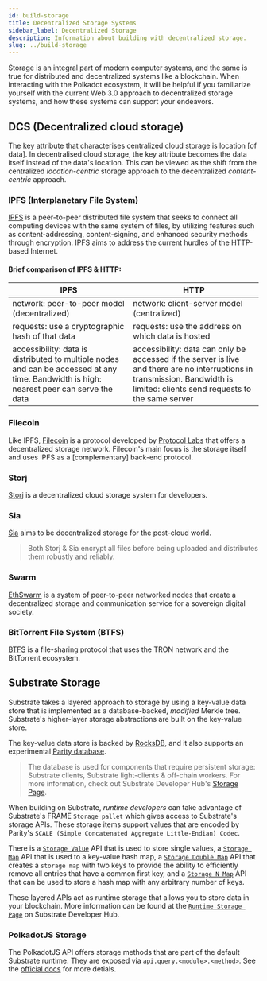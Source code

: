 ```yaml
---
id: build-storage
title: Decentralized Storage Systems
sidebar_label: Decentralized Storage
description: Information about building with decentralized storage.
slug: ../build-storage
---
```


Storage is an integral part of modern computer systems, and the same is true for distributed
and decentralized systems like a blockchain. When interacting with the Polkadot ecosystem, it
will be helpful if you familiarize yourself with the current Web 3.0 approach to decentralized
storage systems, and how these systems can support your endeavors.

## DCS (Decentralized cloud storage)

The key attribute that characterises centralized cloud storage is location [of data].
In decentralised cloud storage, the key attribute becomes the data itself instead of the data's location.
This can be viewed as the shift from the centralized *location-centric* storage approach to the decentralized
*content-centric* approach.

### IPFS (Interplanetary File System)

[IPFS](https://ipfs.io/) is a peer-to-peer distributed file system that seeks to connect all computing devices with the
same system of files, by utilizing features such as content-addressing, content-signing, and enhanced security
methods through encryption. IPFS aims to address the current hurdles of the HTTP-based Internet.

#### Brief comparison of IPFS & HTTP:

| IPFS                                                                                                                                     | HTTP                                                                                                                                                                          |
| ---------------------------------------------------------------------------------------------------------------------------------------- | ----------------------------------------------------------------------------------------------------------------------------------------------------------------------------- |
| network: peer-to-peer model (decentralized)                                                                                              | network: client-server model (centralized)                                                                                                                                    |
| requests: use a cryptographic hash of that data                                                                                          | requests: use the address on which data is hosted                                                                                                                             |
| accessibility: data is distributed to multiple nodes and can be accessed at any time. Bandwidth is high: nearest peer can serve the data | accessibility: data can only be accessed if the server is live and there are no interruptions in transmission. Bandwidth is limited: clients send requests to the same server |

### Filecoin

Like IPFS, [Filecoin](https://filecoin.io/) is a protocol developed by [Protocol Labs](https://protocol.ai/)
that offers a decentralized storage network. Filecoin's main focus is the storage itself and uses IPFS as a
[complementary] back-end protocol.

### Storj

[Storj](https://www.storj.io/) is a decentralized cloud storage system for developers.

### Sia

[Sia](https://sia.tech/) aims to be decentralized storage for the post-cloud world.

> Both Storj & Sia encrypt all files before being uploaded and distributes them robustly and reliably.

### Swarm

[EthSwarm](https://www.ethswarm.org/) is a system of peer-to-peer networked nodes that create a decentralized
storage and communication service for a sovereign digital society.

### BitTorrent File System (BTFS)

[BTFS](https://www.bittorrent.com/token/bittorrent-file-system/) is a file-sharing protocol that uses
the TRON network and the BitTorrent ecosystem.

## Substrate Storage

Substrate takes a layered approach to storage by using a key-value data store that is implemented
as a database-backed, *modified* Merkle tree. Substrate's higher-layer storage abstractions are
built on the key-value store.

The key-value data store is backed by [RocksDB](https://rocksdb.org/), and it also supports an experimental
[Parity database](https://github.com/paritytech/parity-db).

> The database is used for components that require persistent storage: Substrate clients, Substrate light-clients
> & off-chain workers. For more information, check out
> Substrate Developer Hub's [Storage Page](https://docs.substrate.io/v3/advanced/storage/).

When building on Substrate, *runtime developers* can take advantage of Substrate's FRAME `Storage pallet` which
gives access to Substrate's storage APIs. These storage items support values that are encoded by Parity's
`SCALE (Simple Concatenated Aggregate Little-Endian) Codec`.

There is a
[`Storage Value`](https://substrate.dev/rustdocs/latest/frame_support/storage/trait.StorageValue.html) API
that is used to store single values,
a [`Storage Map`](https://substrate.dev/rustdocs/latest/frame_support/storage/trait.StorageMap.html) API
that is used to a key-value hash map,
a [`Storage Double Map`](https://substrate.dev/rustdocs/latest/frame_support/storage/trait.StorageDoubleMap.html) API
that creates a `storage map` with two keys to provide the ability to efficiently remove all entries that have a common
first key, and a [`Storage N Map`](https://crates.parity.io/frame_support/storage/trait.StorageNMap.html) API that can
be used to store a hash map with any arbitrary number of keys.

These layered APIs act as runtime storage that allows you to store data in your blockchain. More information can be
found at the [`Runtime Storage Page`](https://docs.substrate.io/v3/runtime/storage/) on Substrate Developer Hub.

### PolkadotJS Storage

The PolkadotJS API offers storage methods that are part of the default Substrate runtime.
They are exposed via `api.query.<module>.<method>`.
See the [official docs](https://polkadot.js.org/docs/substrate/storage/) for more detials.
